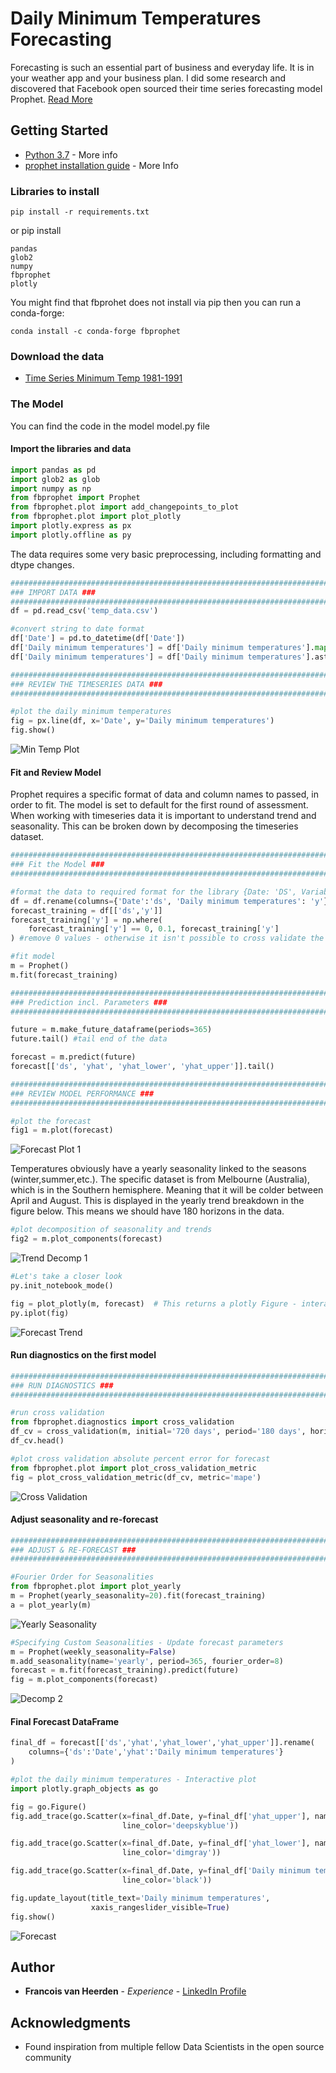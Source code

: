 # Daily Minimum Temperatures Forecasting

Forecasting is such an essential part of business and everyday life. It is in your weather app and your business plan. I did some research and discovered that Facebook open sourced their time series forecasting model Prophet. [Read More](https://facebook.github.io/prophet/)

## Getting Started

* [Python 3.7](https://www.python.org/downloads/release/python-370/) - More info
* [prophet installation guide](https://facebook.github.io/prophet/docs/installation.html) - More Info 

### Libraries to install 

```
pip install -r requirements.txt
```

or pip install 
```
pandas
glob2
numpy
fbprophet
plotly
```
You might find that fbprohet does not install via pip then you can run a conda-forge:
```
conda install -c conda-forge fbprophet
```

### Download the data

* [Time Series Minimum Temp 1981-1991](https://www.kaggle.com/shenba/time-series-datasets)

### The Model

You can find the code in the model model.py file

#### Import the libraries and data
```Python
import pandas as pd
import glob2 as glob
import numpy as np
from fbprophet import Prophet
from fbprophet.plot import add_changepoints_to_plot
from fbprophet.plot import plot_plotly
import plotly.express as px
import plotly.offline as py
```
The data requires some very basic preprocessing, including formatting and dtype changes. 
```Python
#####################################################################################################################################
### IMPORT DATA ###
#####################################################################################################################################
df = pd.read_csv('temp_data.csv')

#convert string to date format
df['Date'] = pd.to_datetime(df['Date'])
df['Daily minimum temperatures'] = df['Daily minimum temperatures'].map(lambda x: x.lstrip('?'))
df['Daily minimum temperatures'] = df['Daily minimum temperatures'].astype(float)

#####################################################################################################################################
### REVIEW THE TIMESERIES DATA ###
#####################################################################################################################################

#plot the daily minimum temperatures
fig = px.line(df, x='Date', y='Daily minimum temperatures')
fig.show()
```
![Min Temp Plot](images/min_temp_trend.png)
#### Fit and Review Model

Prophet requires a specific format of data and column names to passed, in order to fit. The model is set to default for the first round of assessment. When working with timeseries data it is important to understand trend and seasonality. This can be broken down by decomposing the timeseries dataset. 

```Python
#####################################################################################################################################
### Fit the Model ###
#####################################################################################################################################

#format the data to required format for the library {Date: 'DS', Variable: 'Y'}
df = df.rename(columns={'Date':'ds', 'Daily minimum temperatures': 'y'})
forecast_training = df[['ds','y']]
forecast_training['y'] = np.where(
    forecast_training['y'] == 0, 0.1, forecast_training['y']
) #remove 0 values - otherwise it isn't possible to cross validate the model

#fit model
m = Prophet()
m.fit(forecast_training)

#####################################################################################################################################
### Prediction incl. Parameters ###
#####################################################################################################################################

future = m.make_future_dataframe(periods=365)
future.tail() #tail end of the data

forecast = m.predict(future)
forecast[['ds', 'yhat', 'yhat_lower', 'yhat_upper']].tail()

#####################################################################################################################################
### REVIEW MODEL PERFORMANCE ###
#####################################################################################################################################

#plot the forecast
fig1 = m.plot(forecast)

```
![Forecast Plot 1](images/forecast_plot_1.png)

Temperatures obviously have a yearly seasonality linked to the seasons (winter,summer,etc.). The specific dataset is from Melbourne (Australia), which is in the Southern hemisphere. Meaning that it will be colder between April and August. This is displayed in the yearly trend breakdown in the figure below. This means we should have 180 horizons in the data.
```Python
#plot decomposition of seasonality and trends
fig2 = m.plot_components(forecast)

```
![Trend Decomp 1](images/trend_decomp.png)

```Python
#Let's take a closer look
py.init_notebook_mode()

fig = plot_plotly(m, forecast)  # This returns a plotly Figure - interactive plot - use the date slider at the bottom
py.iplot(fig)
```
![Forecast Trend](images/filter_data_trend.png)
#### Run diagnostics on the first model

```Python
#####################################################################################################################################
### RUN DIAGNOSTICS ###
#####################################################################################################################################

#run cross validation
from fbprophet.diagnostics import cross_validation
df_cv = cross_validation(m, initial='720 days', period='180 days', horizon = '180 days')
df_cv.head()

#plot cross validation absolute percent error for forecast
from fbprophet.plot import plot_cross_validation_metric
fig = plot_cross_validation_metric(df_cv, metric='mape')

```
![Cross Validation](images/cross_validation.png)
#### Adjust seasonality and re-forecast

```Python
#####################################################################################################################################
### ADJUST & RE-FORECAST ###
#####################################################################################################################################

#Fourier Order for Seasonalities
from fbprophet.plot import plot_yearly
m = Prophet(yearly_seasonality=20).fit(forecast_training)
a = plot_yearly(m)
```
![Yearly Seasonality](images/yearly_seasonality.png)
```Python
#Specifying Custom Seasonalities - Update forecast parameters
m = Prophet(weekly_seasonality=False)
m.add_seasonality(name='yearly', period=365, fourier_order=8)
forecast = m.fit(forecast_training).predict(future)
fig = m.plot_components(forecast)
```
![Decomp 2](images/decomp2.png)

#### Final Forecast DataFrame

```Python
final_df = forecast[['ds','yhat','yhat_lower','yhat_upper']].rename(
    columns={'ds':'Date','yhat':'Daily minimum temperatures'}
)

#plot the daily minimum temperatures - Interactive plot
import plotly.graph_objects as go

fig = go.Figure()
fig.add_trace(go.Scatter(x=final_df.Date, y=final_df['yhat_upper'], name="Upper",
                         line_color='deepskyblue'))

fig.add_trace(go.Scatter(x=final_df.Date, y=final_df['yhat_lower'], name="Lower",
                         line_color='dimgray'))

fig.add_trace(go.Scatter(x=final_df.Date, y=final_df['Daily minimum temperatures'], name="Daily minimum temperatures",
                         line_color='black'))

fig.update_layout(title_text='Daily minimum temperatures',
                  xaxis_rangeslider_visible=True)
fig.show()
```
![Forecast](images/final_forecast.png)
## Author

* **Francois van Heerden** - *Experience* - [LinkedIn Profile](https://www.linkedin.com/in/francois-van-heerden-9589825a/)

## Acknowledgments

* Found inspiration from multiple fellow Data Scientists in the open source community